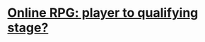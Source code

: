 # [Online RPG: player to qualifying stage?](https://www.codewars.com/kata/online-rpg-player-to-qualifying-stage/)
